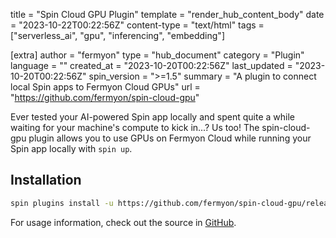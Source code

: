title = "Spin Cloud GPU Plugin"
template = "render_hub_content_body"
date = "2023-10-22T00:22:56Z"
content-type = "text/html"
tags = ["serverless_ai", "gpu", "inferencing", "embedding"]

[extra]
author = "fermyon"
type = "hub_document"
category = "Plugin"
language = ""
created_at = "2023-10-20T00:22:56Z"
last_updated = "2023-10-20T00:22:56Z"
spin_version = ">=1.5"
summary =  "A plugin to connect local Spin apps to Fermyon Cloud GPUs"
url = "https://github.com/fermyon/spin-cloud-gpu"



Ever tested your AI-powered Spin app locally and spent quite a while waiting for your machine's compute to kick in...? Us too! The spin-cloud-gpu plugin allows you to use GPUs on Fermyon Cloud while running your Spin app locally with `spin up`.

## Installation

```bash
spin plugins install -u https://github.com/fermyon/spin-cloud-gpu/releases/download/canary/cloud-gpu.json -y
```

For usage information, check out the source in [GitHub](https://github.com/fermyon/spin-cloud-gpu).